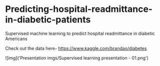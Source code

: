 # Predicting-hospital-readmittance-in-diabetic-patients

Supervised machine learning to predict hospital readmittance in diabetic Americans

Check out the data here- https://www.kaggle.com/brandao/diabetes

![img]('Presentation imgs/Supervised learning presentation - 01.png')
